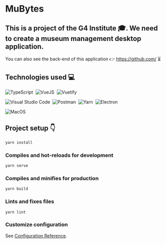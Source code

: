 # MuBytes

## This is a project of the G4 Institute 🎓. We need to create a museum management desktop application.

You can also see the back-end of this application 👉 https://github.com/ ⏳

## Technologies used 💻

![TypeScript](https://img.shields.io/badge/-typescript-05122A?style=flat&logo=typescript)&nbsp;
![VueJS](https://img.shields.io/badge/-vuejs-05122A?style=flat&logo=vue.js)&nbsp;
![Vuetify](https://img.shields.io/badge/-vuetify-05122A?style=flat&logo=vuetify)&nbsp;

![Visual Studio Code](https://img.shields.io/badge/-Visual%20Studio%20Code-05122A?style=flat&logo=visual-studio-code&logoColor=007ACC)&nbsp;
![Postman](https://img.shields.io/badge/-Postman-05122A?style=flat&logo=postman)&nbsp;
![Yarn](https://img.shields.io/badge/-yarn-05122A?style=flat&logo=yarn)&nbsp;
![Electron](https://img.shields.io/badge/-electron-05122A?style=flat&logo=electron)&nbsp;

![MacOS](https://img.shields.io/badge/-macos-05122A?style=flat&logo=macos&logoColor=white)&nbsp;

## Project setup 👇
```
yarn install
```

### Compiles and hot-reloads for development
```
yarn serve
```

### Compiles and minifies for production
```
yarn build
```

### Lints and fixes files
```
yarn lint
```

### Customize configuration
See [Configuration Reference](https://cli.vuejs.org/config/).
